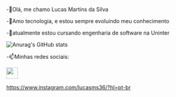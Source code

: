 -👋Olá, me chamo Lucas Martins da Silva

-👀Amo tecnologia, e estou sempre evoluindo meu conhecimento

-🌱atualmente estou cursando engenharia de software na Uninter


![Anurag's GitHub stats](https://github-readme-stats.vercel.app/api?username=lucasms26&show_icons=true&theme=radical)


-📫Minhas redes sociais:


<img width=30px, src="https://cdn.jsdelivr.net/gh/devicons/devicon@latest/icons/linkedin/linkedin-original.svg" link="https://www.linkedin.com/in/lucas-martins-da-silva-653711217/" href="https://www.linkedin.com/in/lucas-martins-da-silva-653711217/" />
          


https://www.instagram.com/lucasms36/?hl=pt-br
